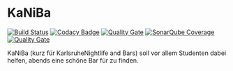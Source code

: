 # KaNiBa
[![Build Status](http://jenkins-swe.it.dh-karlsruhe.de/buildStatus/icon?job=KaNiBa)](http://jenkins-swe.it.dh-karlsruhe.de/job/KaNiBa/)
[![Codacy Badge](https://api.codacy.com/project/badge/Grade/93c914abc99b41fb895a2b33801dffbb)](https://www.codacy.com/app/philipp-09/KaNiBa?utm_source=github.com&amp;utm_medium=referral&amp;utm_content=dillipp/KaNiBa&amp;utm_campaign=Badge_Grade)
[![Quality Gate](http://sonarqube.it.dh-karlsruhe.de/api/badges/gate?key=de.kaniba%3Avaadin)](http://193.196.7.25/overview?id=de.kaniba%3Avaadin)
[![SonarQube Coverage](https://img.shields.io/sonar/http/sonarqube.it.dh-karlsruhe.de/de.kaniba:vaadin/coverage.svg?maxAge=2592000)](http://193.196.7.25/overview?id=1)
[![Quality Gate](http://sonarqube.it.dh-karlsruhe.de/api/badges/measure?key=de.kaniba%3Avaadin&metric=critical_violations)](http://193.196.7.25/overview?id=de.kaniba%3Avaadin)

KaNiBa (kurz für KarlsruheNightlife and Bars) soll vor allem Studenten dabei helfen, abends eine schöne Bar für zu finden.

